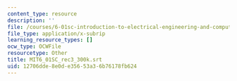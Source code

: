 ```yaml
---
content_type: resource
description: ''
file: /courses/6-01sc-introduction-to-electrical-engineering-and-computer-science-i-spring-2011/12706dde8e0de35653a36b76178fb624_MIT6_01SC_rec3_300k.srt
file_type: application/x-subrip
learning_resource_types: []
ocw_type: OCWFile
resourcetype: Other
title: MIT6_01SC_rec3_300k.srt
uid: 12706dde-8e0d-e356-53a3-6b76178fb624
---
```

